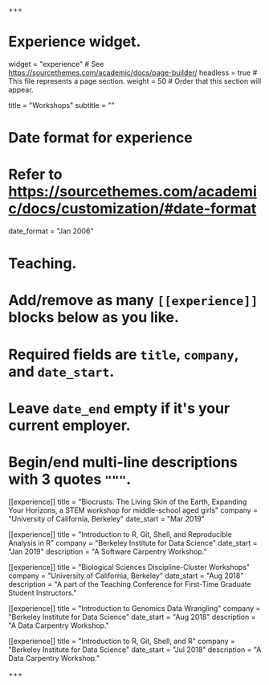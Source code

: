 +++
# Experience widget.
widget = "experience"  # See https://sourcethemes.com/academic/docs/page-builder/
headless = true  # This file represents a page section.
weight = 50  # Order that this section will appear.

title = "Workshops"
subtitle = ""

# Date format for experience
#   Refer to https://sourcethemes.com/academic/docs/customization/#date-format
date_format = "Jan 2006"

# Teaching.
#   Add/remove as many `[[experience]]` blocks below as you like.
#   Required fields are `title`, `company`, and `date_start`.
#   Leave `date_end` empty if it's your current employer.
#   Begin/end multi-line descriptions with 3 quotes `"""`.
[[experience]]
  title = "Biocrusts: The Living Skin of the Earth, Expanding Your Horizons, a STEM workshop for middle-school aged girls"
  company = "University of California, Berkeley"
  date_start = "Mar 2019"

[[experience]]
  title = "Introduction to R, Git, Shell, and Reproducible Analysis in R"
  company = "Berkeley Institute for Data Science"
  date_start = "Jan 2019"
  description = "A Software Carpentry Workshop."

[[experience]]
  title = "Biological Sciences Discipline-Cluster Workshops"
  company = "University of California, Berkeley"
  date_start = "Aug 2018"
  description = "A part of the Teaching Conference for First-Time Graduate Student Instructors."

[[experience]]
  title = "Introduction to Genomics Data Wrangling"
  company = "Berkeley Institute for Data Science"
  date_start = "Aug 2018"
  description = "A Data Carpentry Workshop."
  
  [[experience]]
  title = "Introduction to R, Git, Shell, and R"
  company = "Berkeley Institute for Data Science"
  date_start = "Jul 2018"
  description = "A Data Carpentry Workshop."
  
+++

